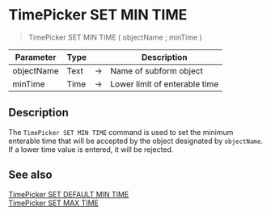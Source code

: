 # TimePicker SET MIN TIME

> TimePicker SET MIN TIME ( objectName ; minTime )

| Parameter | Type |     | Description |
| --- | --- | --- | --- |
| objectName | Text | → | Name of subform object |
| minTime | Time | → | Lower limit of enterable time |

## Description

The `TimePicker SET MIN TIME` command is used to set the minimum enterable time that will be accepted by the object designated by `objectName`. If a lower time value is entered, it will be rejected.

## See also

[TimePicker SET DEFAULT MIN TIME](TimePicker%20SET%20DEFAULT%20MIN%20TIME.es.md)  
[TimePicker SET MAX TIME](TimePicker%20SET%20MAX%20TIME.es.md)

